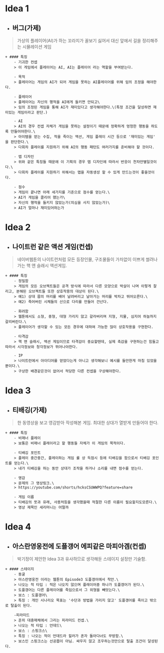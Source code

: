 # Idea 1
- ## 버그(가제)
>가상의 플레이어(AI)가 하는 꼬라지가 꼴보기 싫어서 대신 앞에서 길을 정리해주는 시뮬레이션 게임

    + #### 특징
        - 기괴한 컨셉
        > 이 게임에서 플레이어는 AI, AI는 플레이어 라는 역할을 부여받는다.

        - 목적
        > 플레이어는 게임의 AI가 되어 게임을 못하는 AI플레이어를 위해 임의 조정을 해야한다.
        
        - 플레이어
        > 플레이어는 자신의 행적을 AI에게 들키면 안되고\
        > 임의 조정된 게임을 통해 AI가 재미있다고 생각해야한다.\(특정 조건을 달성하면 재미있는 게임이라고 판단.)

        - AI
        > AI의 경우 컨셉 자체가 게임을 못하는 설정이기 때문에 정확하게 멍청한 행동을 하도록 만들어야한다.\
        > 아이템을 얻는 수집, 적을 죽이는 액션, 게임 플레이 시간 등으로 '재미있는 게임' 을 판단한다.\
        > 다회차 플레이를 지원하기 위해 AI의 행동 패턴도 여러가지를 준비해야 할 것이다.

        - 맵 디자인
        > 위와 같은 특징들 때문에 이 기획의 경우 맵 디자인에 따라서 반응이 천차만별일것이다.\
        > 다회차 플레이를 지원하기 위해서는 맵을 자동생성 할 수 있게 만드는것이 좋을것이다.

        - 점수
        > 게임이 끝나면 아래 세가지를 기준으로 점수를 얻는다.\
        > AI가 게임을 클리어 했는가\
        > 자신의 행적을 들키지 않았는가(의심을 사지 않았는가)\
        > AI가 얼마나 재미있어하는가



# Idea 2
- ## 나이트런 같은 액션 게임(컨셉)
> 네이버웹툰의 나이트런처럼 모든 등장인물, 구조물들이 가차없이 이쁘게 썰려나가는 핵 앤 슬래시 액션게임.

    + #### 특징
        - 정밀함
        > 게임의 모든 오브젝트들은 공격 방식에 따라서 다른 모양으로 박살이 나며 이렇게 잘리고, 분해된 오브젝트들 또한 상호작용의 대상이 된다.\
        > 예1) 상대 몹의 머리를 베어 날려버리고 날아가는 머리를 박차고 뛰어오른다.\
        > 예2) 죽어버린 시체들의 산으로 다리를 만들어 건넌다.

        - 화려함
        > 웹툰에서도 소형, 중형, 대형 가리지 않고 갈라버리며 지형, 지물, 심지어 하늘까지 갈리버린다.\
        > 플레이어가 생각할 수 있는 모든 경우에 대하여 가능한 많이 상호작용을 구현한다. 

        - 타격감
        > 핵 앤 슬래시, 액션 게임이므로 타격감이 중요할텐데, 실제 촉감을 구현하는건 힘들고 따라서 시각정보와 청각정보가 뛰어나야한다.

        - IP
        > 나이트런에서 아이디어를 얻었다는게 아니고 생각해보니 예시를 들만한게 마침 있었을 뿐이다.\
        > 구상한 배경같은것이 없어서 적당한 다른 컨셉을 구상해야한다.


# Idea 3
- ## 티배깅(가제)
> 한 동영상을 보고 영감받아 작성해본 게임. 최대한 상대가 열받게 만들어야 한다.

    + #### 특징
        - 비매너 플레이
        > 보통은 비매너 플레이라고 할 행동들 자체가 이 게임의 목적이다.
        
        - 티배깅 포인트
        > 플레이 중간중간, 플레이하는 게임 룰 상 득점시 등에 티배깅을 함으로서 티배깅 포인트를 얻는다.\
        > 내가 티배깅을 하는 동안 상대가 조작을 하거나 소리를 내면 점수를 얻는다.

        - 영감
        > 문제의 그 영상링크.\
        > https://youtube.com/shorts/hcksCSUWWPQ?feature=share

        - 게임 이름
        > 티배깅의 뜻과 유래, 사용처등을 생각했을때 적절한 다른 이름이 필요할지도모른다.\
        > 영상 제목인 세리머니는 어떨까


# Idea 4
- ## 아스란영웅전에 도플갱어 에피같은 마피아겜(컨셉)
>박기정이 제안한 Idea 3과 유사하므로 생각해둔 스테이지 설정만 기술함.

    + #### 스테이지
        - 동굴
        > 아스란영웅전 이라는 웹툰의 Episode3 도플갱어에서 착안.\
        > 나오는 적 타입 : 적은 나오지 않으며 플레이어중 하나가 도플갱어가 된다.\
        > 도플갱어는 다른 플레이어를 죽임으로서 그 외형을 빼앗는다.\
        > 보스 : 도플갱어\
        > 특징 : 개인 시나리오 목표는 '수단과 방법을 가리지 않고' 도플갱어를 죽이고 밖으로 탈출이 된다.

        -피라미드
        > 흔히 대충매체에서 그리는 피라미드 컨셉.\
        > 나오는 적 타입 : 언데드\
        > 보스 : 스핑크스\
        > 특징 : 나오는 적이 언데드라 힐러가 혼자 돌아다녀도 무방함.\
        > 보스인 스핑크스는 선공몹이 아님. 싸우지 않고 조우하는것만으로 탈출 조건이 달성된다.
